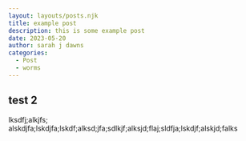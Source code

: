```yaml
---
layout: layouts/posts.njk
title: example post
description: this is some example post
date: 2023-05-20
author: sarah j dawns
categories:
  - Post
  - worms
---
```


## test 2

lksdfj;alkjfs; alskdjfa;lskdjfa;lskdf;alksd;jfa;sdlkjf;alksjd;flaj;sldfja;lskdjf;alskjd;falks
